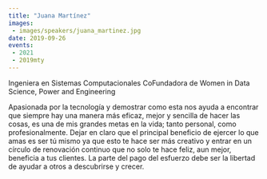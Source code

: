 ```yaml
---
title: "Juana Martínez"
images:
 - images/speakers/juana_martinez.jpg
date: 2019-09-26
events:
 - 2021
 - 2019mty
---
```


Ingeniera en Sistemas Computacionales CoFundadora de Women in Data Science, Power and Engineering

Apasionada por la tecnología y demostrar como esta nos ayuda a encontrar que siempre hay una manera más eficaz, mejor y sencilla de hacer las cosas, es una de mis grandes metas en la vida; tanto personal, como profesionalmente. Dejar en claro que el principal beneficio de ejercer lo que amas es ser tú mismo ya que esto te hace ser más creativo y entrar en un círculo de renovación continuo que no solo te hace feliz, aun mejor, beneficia a tus clientes. La parte del pago del esfuerzo debe ser la libertad de ayudar a otros a descubrirse y crecer.